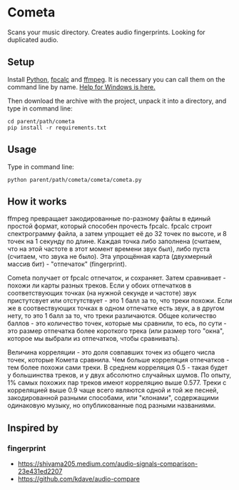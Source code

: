
Cometa
======

Scans your music directory. Creates audio fingerprints. Looking for duplicated audio.



Setup
-----

Install [Python](https://www.python.org/downloads/), [fpcalc](https://acoustid.org/chromaprint) and [ffmpeg](https://ffmpeg.org/download.html). It is necessary you can call them on the command line by name. [Help for Windows is here.](https://phoenixnap.com/kb/ffmpeg-windows)

Then download the archive with the project, unpack it into a directory, and type in command line:

    cd parent/path/cometa
    pip install -r requirements.txt


Usage
-----

Type in command line:

    python parent/path/cometa/cometa/cometa.py


How it works
------------

ffmpeg превращает закодированные по-разному файлы в единый простой формат, который способен прочесть fpcalc. fpcalc строит спектрограмму файла, а затем упрощает её до 32 точек по высоте, и 8 точек на 1 секунду по длине. Каждая точка либо заполнена (считаем, что на этой частоте в этот момент времени звук был), либо пуста (считаем, что звука не было). Эта упрощённая карта (двухмерный массив бит) - "отпечаток" (fingerprint).

Cometa получает от fpcalc отпечаток, и сохраняет. Затем сравнивает - похожи ли карты разных треков. Если у обоих отпечатков в соответствующих точках (на нужной секунде и частоте) звук пристутсвует или отстутствует - это 1 балл за то, что треки похожи. Если же в соотвествующих точках в одном отпечатке есть звук, а в другом нету, то это 1 балл за то, что треки различаются. Общее количество баллов - это количество точек, которые мы сравнили, то есь, по сути - это размер отпечатка более короткого трека (или размер того "окна", которое мы выбрали из отпечатков, чтобы сравнивать).

Величина корреляции - это доля совпавших точек из общего числа точек, которые Комета сравнила. Чем больше корреляция отпечатков - тем более похожи сами треки. В среднем корреляция 0.5 - такая будет у большинства треков, и у двух абсолютно случайных шумов. По опыту, 1% самых похожих пар треков имеют корреляцию выше 0.577. Треки с корреляцией выше 0.9 чаще всего являются одной и той же песней, закодированной разными способами, или "клонами", содержащими одинаковую музыку, но опубликованные под разными названиями.



Inspired by
-----------

### fingerprint

- <https://shivama205.medium.com/audio-signals-comparison-23e431ed2207>
- <https://github.com/kdave/audio-compare>
